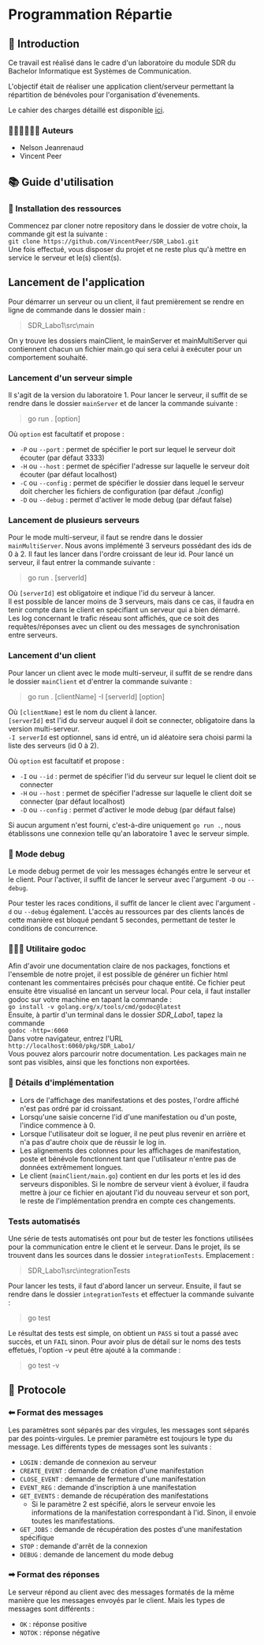 # Programmation Répartie
## 🚪 Introduction
Ce travail est réalisé dans le cadre d'un laboratoire du module SDR du Bachelor Informatique est Systèmes de Communication.

L'objectif était de réaliser une application client/serveur permettant la répartition de bénévoles pour l'organisation d'évenements.

Le cahier des charges détaillé est disponible [ici](docs/Labo_2_SDR.pdf).
### 🧍🏻‍♂️🧍🏽‍♂️ Auteurs
* Nelson Jeanrenaud
* Vincent Peer
## 📚 Guide d'utilisation
### 💾 Installation des ressources
Commencez par cloner notre repository dans le dossier de votre choix, la commande
git est la suivante :  
`git clone https://github.com/VincentPeer/SDR_Labo1.git`  
Une fois effectué, vous disposer du projet et ne reste plus qu'à mettre en service 
le serveur et le(s) client(s).

## Lancement de l'application
Pour démarrer un serveur ou un client, il faut premièrement se rendre en ligne de commande
dans le dossier main :
> SDR_Labo1\src\main 

On y trouve les dossiers mainClient, le mainServer et mainMultiServer qui contiennent chacun un 
fichier main.go qui sera celui à exécuter pour un comportement souhaité.
### Lancement d'un serveur simple
Il s'agit de la version du laboratoire 1.
Pour lancer le serveur, il suffit de se rendre dans le dossier `mainServer` et de lancer la commande suivante :
>go run . [option]

Où `option` est facultatif et propose :  
* `-P` ou `--port` : permet de spécifier le port sur lequel le serveur doit écouter (par défaut 3333)  
* `-H` ou `--host` : permet de spécifier l'adresse sur laquelle le serveur doit écouter (par défaut localhost)
* `-C` ou `--config` : permet de spécifier le dossier dans lequel le serveur doit chercher les fichiers de configuration (par défaut ./config)
* `-D` ou `--debug` : permet d'activer le mode debug (par défaut false)

### Lancement de plusieurs serveurs
Pour le mode multi-serveur, il faut se rendre dans le dossier `mainMultiServer`. Nous avons implémenté 3 serveurs 
possédant des ids de 0 à 2. Il faut les lancer dans l'ordre croissant de leur id. Pour lancé un serveur, il faut entrer la commande suivante :
> go run . [serverId]

Où `[serverId]` est obligatoire et indique l'id du serveur à lancer.  
Il est possible de lancer moins de 3 serveurs, mais dans ce cas, il faudra en tenir compte dans 
le client en spécifiant un serveur qui a bien démarré.  
Les log concernant le trafic réseau sont affichés, que ce soit des requêtes/réponses avec un client ou des messages de synchronisation entre serveurs.

### Lancement d'un client
Pour lancer un client avec le mode multi-serveur, il suffit de se rendre dans le dossier `mainClient` et d'entrer la commande suivante :
>go run . [clientName] -I [serverId] [option] 

Où `[clientName]` est le nom du client à lancer.  
`[serverId]` est l'id du serveur auquel il doit se connecter, obligatoire dans la version multi-serveur.   
`-I serverId` est optionnel, sans id entré, un id aléatoire sera choisi parmi la liste des serveurs (id 0 à 2).  

Où `option` est facultatif et propose :
* `-I` ou `--id` : permet de spécifier l'id du serveur sur lequel le client doit se connecter 
* `-H` ou `--host` : permet de spécifier l'adresse sur laquelle le client doit se connecter (par défaut localhost)
* `-D` ou `--config` : permet d'activer le mode debug (par défaut false)

Si aucun argument n'est fourni, c'est-à-dire uniquement `go run .`, nous établissons une connexion telle qu'an laboratoire 1 avec le
serveur simple.
### 🦟 Mode debug
Le mode debug permet de voir les messages échangés entre le serveur et le client.
Pour l'activer, il suffit de lancer le serveur avec l'argument `-D` ou `--debug`.

Pour tester les races conditions, il suffit de lancer le client avec l'argument `-d` ou `--debug` également.
L'accès au ressources par des clients lancés de cette manière est bloqué pendant 5 secondes, permettant de tester le conditions de concurrence.

### 👨🏽‍⚕️ Utilitaire godoc
Afin d'avoir une documentation claire de nos packages, fonctions et l'ensemble
de notre projet, il est possible de générer un fichier html contenant les
commentaires précisés pour chaque entité. Ce fichier peut ensuite être visualisé
en lancant un serveur local.
Pour cela, il faut installer godoc sur votre machine en tapant la commande :  
`go install -v golang.org/x/tools/cmd/godoc@latest`  
Ensuite, à partir d'un terminal dans le dossier *SDR_Labo1*, tapez la commande  
`godoc -http=:6060`  
Dans votre navigateur, entrez l'URL  
`http://localhost:6060/pkg/SDR_Labo1/`  
Vous pouvez alors parcourir notre documentation. Les packages main ne sont pas visibles, ainsi que les fonctions
non exportées.

### 🔎 Détails d'implémentation
* Lors de l'affichage des manifestations et des postes, l'ordre affiché n'est pas ordré par id croissant.
* Lorsqu'une saisie concerne l'id d'une manifestation ou d'un poste, l'indice commence à 0.
* Lorsque l'utilisateur doit se loguer, il ne peut plus revenir en arrière et n'a pas d'autre choix que de réussir le log in.
* Les alignements des colonnes pour les affichages de manifestation, poste et bénévole fonctionnent tant que
 l'utilisateur n'entre pas de données extrêmement longues.
* Le client (`mainClient/main.go`) contient en dur les ports et les id des serveurs disponibles. Si le nombre de serveur vient à évoluer, 
 il faudra mettre à jour ce fichier en ajoutant l'id du nouveau serveur et son port, le reste de l'implémentation
prendra en compte ces changements.

### Tests automatisés
Une série de tests automatisés ont pour but de tester les fonctions utilisées pour la communication entre le client et
le serveur. Dans le projet, ils se trouvent dans les sources dans le dossier `integrationTests`. Emplacement :
> SDR_Labo1\src\integrationTests

Pour lancer les tests, il faut d'abord lancer un serveur. 
Ensuite, il faut se rendre dans le dossier `integrationTests` et effectuer la commande suivante :
> go test

Le résultat des tests est simple, on obtient un `PASS` si tout a passé avec succès, et un `FAIL` sinon.
Pour avoir plus de détail sur le noms des tests effetués, l'option -v peut être ajouté à la commande :
>go test -v




## 📖 Protocole
### ⬅ Format des messages
Les paramètres sont séparés par des virgules, les messages sont séparés par des points-virgules.
Le premier paramètre est toujours le type du message. Les différents types de messages sont les suivants :
* `LOGIN` : demande de connexion au serveur
* `CREATE_EVENT` : demande de création d'une manifestation
* `CLOSE_EVENT` : demande de fermeture d'une manifestation
* `EVENT_REG` : demande d'inscription à une manifestation
* `GET_EVENTS` : demande de récupération des manifestations
  * Si le paramètre 2 est spécifié, alors le serveur envoie les informations de la manifestation correspondant à l'id. Sinon, il envoie toutes les manifestations.
* `GET_JOBS` : demande de récupération des postes d'une manifestation spécifique
* `STOP` : demande d'arrêt de la connexion
* `DEBUG` : demande de lancement du mode debug

### ➡ Format des réponses
Le serveur répond au client avec des messages formatés de la même manière que les messages envoyés par le client. Mais les types de messages sont différents :
* `OK` : réponse positive
* `NOTOK` : réponse négative


